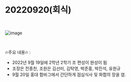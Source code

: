 # 20220920(회식)

<br>

![image](https://user-images.githubusercontent.com/103109563/191752786-3cca5632-ce12-40aa-bd70-b94fa1ec709e.png)

<br>


🔥주요 내용🔥 : <br>
* 2022년 9월 19일에 2학년 2학기 조 편성이 완성이 됨 <br>
* 조장은 전종찬, 조원은 김선미, 김탁영, 박준홍, 박진석, 유원규<br>
* 9월 20일 홍대 함바그에서 간단하게 점심식사 및 화합의 장을 염. <br>
